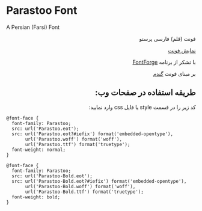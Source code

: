 <h1 id="parastoo-font">Parastoo Font</h1>
<p>A Persian (Farsi) Font</p>
<p dir="rtl">فونت (قلم) فارسی پرستو</p>
<p dir="rtl"><a href="http://rastikerdar.github.io/parastoo-font/">نمایش فونت</a></p>
<p dir="rtl">با تشکر از برنامه <a href="https://fontforge.github.io">FontForge</a></p>
<p dir="rtl">بر مبنای فونت <a href="http://rastikerdar.github.io/gandom-font/" dir="rtl">گندم</a></p>
<h2 id="-" dir="rtl">طریقه استفاده در صفحات وب:</h2>
<div lang="fa" dir="rtl">
کد زیر را در قسمت style یا فایل css وارد نمایید:
</div>


<pre><code class="lang-css">@font-face {
  font-family: Parastoo;
  src: url('Parastoo.eot');
  src: url('Parastoo.eot?#iefix') format('embedded-opentype'),
       url('Parastoo.woff') format('woff'),
       url('Parastoo.ttf') format('truetype');
  font-weight: normal;
}

@font-face {
  font-family: Parastoo;
  src: url('Parastoo-Bold.eot');
  src: url('Parastoo-Bold.eot?#iefix') format('embedded-opentype'),
       url('Parastoo-Bold.woff') format('woff'),
       url('Parastoo-Bold.ttf') format('truetype');
  font-weight: bold;
}
</code></pre>
